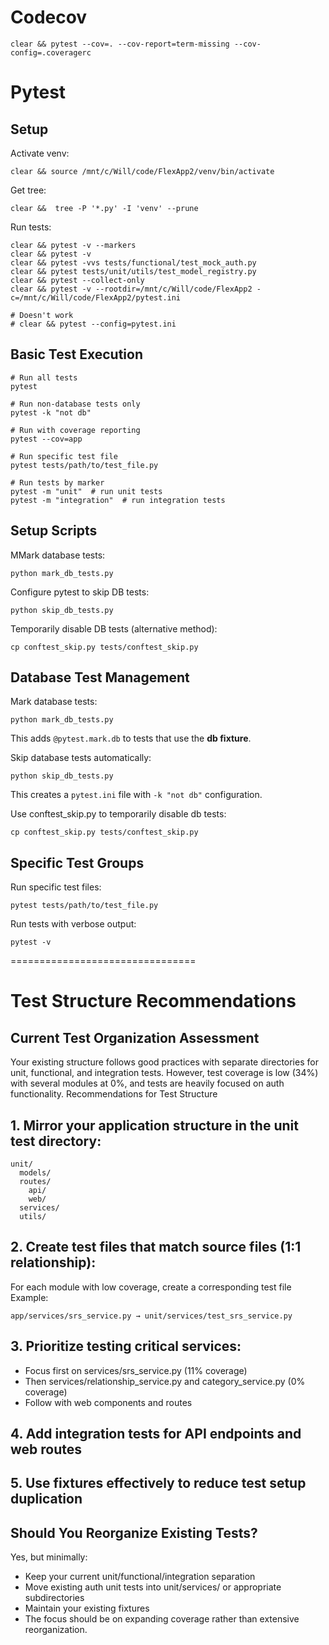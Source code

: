 # Codecov

```
clear && pytest --cov=. --cov-report=term-missing --cov-config=.coveragerc

```

# Pytest
## Setup

Activate venv:

```
clear && source /mnt/c/Will/code/FlexApp2/venv/bin/activate
```

Get tree:

```
clear &&  tree -P '*.py' -I 'venv' --prune
```

Run tests:

```
clear && pytest -v --markers
clear && pytest -v
clear && pytest -vvs tests/functional/test_mock_auth.py
clear && pytest tests/unit/utils/test_model_registry.py
clear && pytest --collect-only
clear && pytest -v --rootdir=/mnt/c/Will/code/FlexApp2 -c=/mnt/c/Will/code/FlexApp2/pytest.ini
```

```
# Doesn't work
# clear && pytest --config=pytest.ini
```

## Basic Test Execution

```
# Run all tests
pytest

# Run non-database tests only
pytest -k "not db"

# Run with coverage reporting
pytest --cov=app

# Run specific test file
pytest tests/path/to/test_file.py

# Run tests by marker
pytest -m "unit"  # run unit tests
pytest -m "integration"  # run integration tests
```

## Setup Scripts

MMark database tests:

```
python mark_db_tests.py
```

Configure pytest to skip DB tests:

```
python skip_db_tests.py
```

Temporarily disable DB tests (alternative method):

```
cp conftest_skip.py tests/conftest_skip.py
```

## Database Test Management

Mark database tests:

```
python mark_db_tests.py
```

This adds `@pytest.mark.db` to tests that use the **db fixture**.

Skip database tests automatically:

```
python skip_db_tests.py
```

This creates a `pytest.ini` file with `-k "not db"` configuration.


Use conftest_skip.py to temporarily disable db tests:

```
cp conftest_skip.py tests/conftest_skip.py
```

## Specific Test Groups

Run specific test files:

```
pytest tests/path/to/test_file.py
```

Run tests with verbose output:

```
pytest -v
```

================================

# Test Structure Recommendations
## Current Test Organization Assessment
Your existing structure follows good practices with separate directories for unit, functional, and integration tests. However, test coverage is low (34%) with several modules at 0%, and tests are heavily focused on auth functionality.
Recommendations for Test Structure

## 1. Mirror your application structure in the unit test directory:
```
unit/
  models/
  routes/
    api/
    web/
  services/
  utils/
```

## 2. Create test files that match source files (1:1 relationship):

For each module with low coverage, create a corresponding test file
Example: 

```
app/services/srs_service.py → unit/services/test_srs_service.py
```

## 3. Prioritize testing critical services:
* Focus first on services/srs_service.py (11% coverage)
* Then services/relationship_service.py and category_service.py (0% coverage)
* Follow with web components and routes

## 4. Add integration tests for API endpoints and web routes
## 5. Use fixtures effectively to reduce test setup duplication

## Should You Reorganize Existing Tests?
Yes, but minimally:

* Keep your current unit/functional/integration separation
* Move existing auth unit tests into unit/services/ or appropriate subdirectories
* Maintain your existing fixtures
* The focus should be on expanding coverage rather than extensive reorganization.